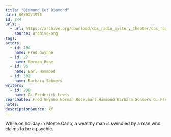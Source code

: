 ```yaml
---
title: "Diamond Cut Diamond"
date: 06/02/1978
id: 844
urls: 
  - url: https://archive.org/download/cbs_radio_mystery_theater/cbs_radio_mystery_theater-0801-0850.zip/cbs_radio_mystery_theater-0801-0850%2Fcbsrmt_0844_diamond_cut_diamond.mp3
    source: archive-org
tags: 
actors:  
  - id: 204
    name: Fred Gwynne  
  - id: 27
    name: Norman Rose  
  - id: 95
    name: Earl Hammond  
  - id: 302
    name: Barbara Sohmers
writers:  
  - id: 288
    name: G. Frederick Lewis
searchable: Fred Gwynne,Norman Rose,Earl Hammond,Barbara Sohmers G. Frederick Lewis
notes: 
descriptionSource: kf
---
```

While on holiday in Monte Carlo, a wealthy man is swindled by a man who claims to be a psychic.